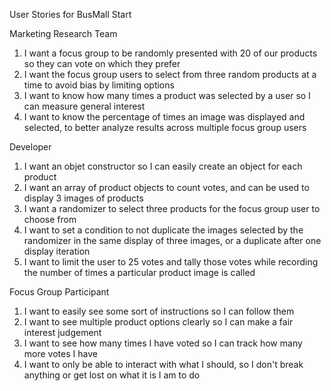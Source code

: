 User Stories for BusMall Start

Marketing Research Team
  1) I want a focus group to be randomly presented with 20 of our products so they can vote on which they prefer 
  2) I want the focus group users to select from three random products at a time to avoid bias by limiting options 
  3) I want to know how many times a product was selected by a user so I can measure general interest
  4) I want to know the percentage of times an image was displayed and selected, to better analyze results across multiple focus group users

Developer
  1) I want an objet constructor so I can easily create an object for each product
  2) I want an array of product objects to count votes, and can be used to display 3 images of products
  3) I want a randomizer to select three products for the focus group user to choose from
  4) I want to set a condition to not duplicate the images selected by the randomizer in the same display of three images, or a duplicate after one display iteration
  5) I want to limit the user to 25 votes and tally those votes while recording the number of times a particular product image is called

Focus Group Participant
  1) I want to easily see some sort of instructions so I can follow them
  2) I want to see multiple product options clearly so I can make a fair interest judgement
  3) I want to see how many times I have voted so I can track how many more votes I have
  4) I want to only be able to interact with what I should, so I don't break anything or get lost on what it is I am to do

